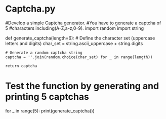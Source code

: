 # Captcha.py
#Develop a simple Captcha generator. #You have to generate a captcha  of 5 #characters including(A-Z,a-z,0-9).
import random
import string

def generate_captcha(length=6):
    # Define the character set (uppercase letters and digits)
    char_set = string.ascii_uppercase + string.digits
    
    # Generate a random captcha string
    captcha = ''.join(random.choice(char_set) for _ in range(length))
    
    return captcha

# Test the function by generating and printing 5 captchas
for _ in range(5):
    print(generate_captcha())
